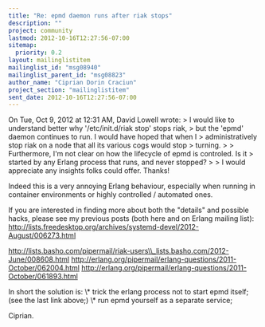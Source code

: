 ```yaml
---
title: "Re: epmd daemon runs after riak stops"
description: ""
project: community
lastmod: 2012-10-16T12:27:56-07:00
sitemap:
  priority: 0.2
layout: mailinglistitem
mailinglist_id: "msg08940"
mailinglist_parent_id: "msg08823"
author_name: "Ciprian Dorin Craciun"
project_section: "mailinglistitem"
sent_date: 2012-10-16T12:27:56-07:00
---
```



On Tue, Oct 9, 2012 at 12:31 AM, David Lowell  wrote:
&gt; I would like to understand better why '/etc/init.d/riak stop' stops riak,
&gt; but the 'epmd' daemon continues to run. I would have hoped that when I
&gt; administratively stop riak on a node that all its various cogs would stop
&gt; turning.
&gt;
&gt; Furthermore, I'm not clear on how the lifecycle of epmd is controled. Is it
&gt; started by any Erlang process that runs, and never stopped?
&gt;
&gt; I would appreciate any insights folks could offer. Thanks!

 Indeed this is a very annoying Erlang behaviour, especially when
running in container environments or highly controlled / automated
ones.

 If you are interested in finding more about both the "details" and
possible hacks, please see my previous posts (both here and on Erlang
mailing list):
 http://lists.freedesktop.org/archives/systemd-devel/2012-August/006273.html
 
http://lists.basho.com/pipermail/riak-users\\_lists.basho.com/2012-June/008608.html
 http://erlang.org/pipermail/erlang-questions/2011-October/062004.html
 http://erlang.org/pipermail/erlang-questions/2011-October/061893.html

 In short the solution is:
 \\* trick the erlang process not to start epmd itself; (see the last
link above;)
 \\* run epmd yourself as a separate service;

 Ciprian.

